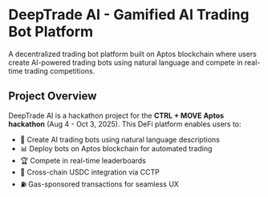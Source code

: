 # DeepTrade AI - Gamified AI Trading Bot Platform

A decentralized trading bot platform built on Aptos blockchain where users create AI-powered trading bots using natural language and compete in real-time trading competitions.

##  Project Overview

DeepTrade AI is a hackathon project for the **CTRL + MOVE Aptos hackathon** (Aug 4 - Oct 3, 2025). This DeFi platform enables users to:

- 🤖 Create AI trading bots using natural language descriptions
- 📊 Deploy bots on Aptos blockchain for automated trading
- 🏆 Compete in real-time leaderboards
- 🌉 Cross-chain USDC integration via CCTP
- ⛽ Gas-sponsored transactions for seamless UX